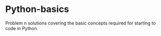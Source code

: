 # Python-basics
Problem n solutions covering the basic concepts required for starting to code in Python.
